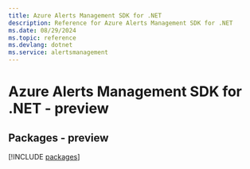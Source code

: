 ```yaml
---
title: Azure Alerts Management SDK for .NET
description: Reference for Azure Alerts Management SDK for .NET
ms.date: 08/29/2024
ms.topic: reference
ms.devlang: dotnet
ms.service: alertsmanagement
---
```

# Azure Alerts Management SDK for .NET - preview
## Packages - preview
[!INCLUDE [packages](alerts-management-index.md)]